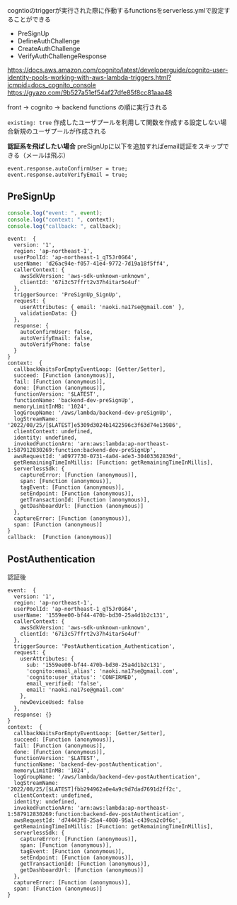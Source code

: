 cogntioのtriggerが実行された際に作動するfunctionsをserverless.ymlで設定することができる
- PreSignUp
- DefineAuthChallenge
- CreateAuthChallenge
- VerifyAuthChallengeResponse

https://docs.aws.amazon.com/cognito/latest/developerguide/cognito-user-identity-pools-working-with-aws-lambda-triggers.html?icmpid=docs_cognito_console
https://gyazo.com/9b527a51ef54af27dfe85f8cc81aaa48

front -> cognito -> backend functions の順に実行される

`existing: true` 作成したユーザプールを利用して関数を作成する設定しない場合新規のユーザプールが作成される

**認証系を飛ばしたい場合**
preSignUpに以下を追加すればemail認証をスキップできる（メールは飛ぶ）
```
event.response.autoConfirmUser = true;
event.response.autoVerifyEmail = true;
```


## PreSignUp
```js
console.log("event: ", event);
console.log("context: ", context);
console.log("callback: ", callback);
```
```
event:  {
  version: '1',
  region: 'ap-northeast-1',
  userPoolId: 'ap-northeast-1_qT5Jr0G64',
  userName: 'd26ac94e-f057-41e4-9772-7d19a18f5ff4',
  callerContext: {
    awsSdkVersion: 'aws-sdk-unknown-unknown',
    clientId: '67i3c57ffrt2v37h4itar5o4uf'
  },
  triggerSource: 'PreSignUp_SignUp',
  request: {
    userAttributes: { email: 'naoki.na17se@gmail.com' },
    validationData: {}
  },
  response: {
    autoConfirmUser: false,
    autoVerifyEmail: false,
    autoVerifyPhone: false
  }
}
context:  {
  callbackWaitsForEmptyEventLoop: [Getter/Setter],
  succeed: [Function (anonymous)],
  fail: [Function (anonymous)],
  done: [Function (anonymous)],
  functionVersion: '$LATEST',
  functionName: 'backend-dev-preSignUp',
  memoryLimitInMB: '1024',
  logGroupName: '/aws/lambda/backend-dev-preSignUp',
  logStreamName: '2022/08/25/[$LATEST]e5309d3024b1422596c3f63d74e13986',
  clientContext: undefined,
  identity: undefined,
  invokedFunctionArn: 'arn:aws:lambda:ap-northeast-1:587912830269:function:backend-dev-preSignUp',
  awsRequestId: 'a0977730-0731-4a04-ade3-30403362839d',
  getRemainingTimeInMillis: [Function: getRemainingTimeInMillis],
  serverlessSdk: {
    captureError: [Function (anonymous)],
    span: [Function (anonymous)],
    tagEvent: [Function (anonymous)],
    setEndpoint: [Function (anonymous)],
    getTransactionId: [Function (anonymous)],
    getDashboardUrl: [Function (anonymous)]
  },
  captureError: [Function (anonymous)],
  span: [Function (anonymous)]
}
callback:  [Function (anonymous)]
```

## PostAuthentication
認証後
```
event:  {
  version: '1',
  region: 'ap-northeast-1',
  userPoolId: 'ap-northeast-1_qT5Jr0G64',
  userName: '1559ee00-bf44-470b-bd30-25a4d1b2c131',
  callerContext: {
    awsSdkVersion: 'aws-sdk-unknown-unknown',
    clientId: '67i3c57ffrt2v37h4itar5o4uf'
  },
  triggerSource: 'PostAuthentication_Authentication',
  request: {
    userAttributes: {
      sub: '1559ee00-bf44-470b-bd30-25a4d1b2c131',
      'cognito:email_alias': 'naoki.na17se@gmail.com',
      'cognito:user_status': 'CONFIRMED',
      email_verified: 'false',
      email: 'naoki.na17se@gmail.com'
    },
    newDeviceUsed: false
  },
  response: {}
}
context:  {
  callbackWaitsForEmptyEventLoop: [Getter/Setter],
  succeed: [Function (anonymous)],
  fail: [Function (anonymous)],
  done: [Function (anonymous)],
  functionVersion: '$LATEST',
  functionName: 'backend-dev-postAuthentication',
  memoryLimitInMB: '1024',
  logGroupName: '/aws/lambda/backend-dev-postAuthentication',
  logStreamName: '2022/08/25/[$LATEST]fbb294962a0e4a9c9d7dad7691d2ff2c',
  clientContext: undefined,
  identity: undefined,
  invokedFunctionArn: 'arn:aws:lambda:ap-northeast-1:587912830269:function:backend-dev-postAuthentication',
  awsRequestId: 'd74443f8-25a4-4080-95a1-c439ca2c0f6c',
  getRemainingTimeInMillis: [Function: getRemainingTimeInMillis],
  serverlessSdk: {
    captureError: [Function (anonymous)],
    span: [Function (anonymous)],
    tagEvent: [Function (anonymous)],
    setEndpoint: [Function (anonymous)],
    getTransactionId: [Function (anonymous)],
    getDashboardUrl: [Function (anonymous)]
  },
  captureError: [Function (anonymous)],
  span: [Function (anonymous)]
}
```
